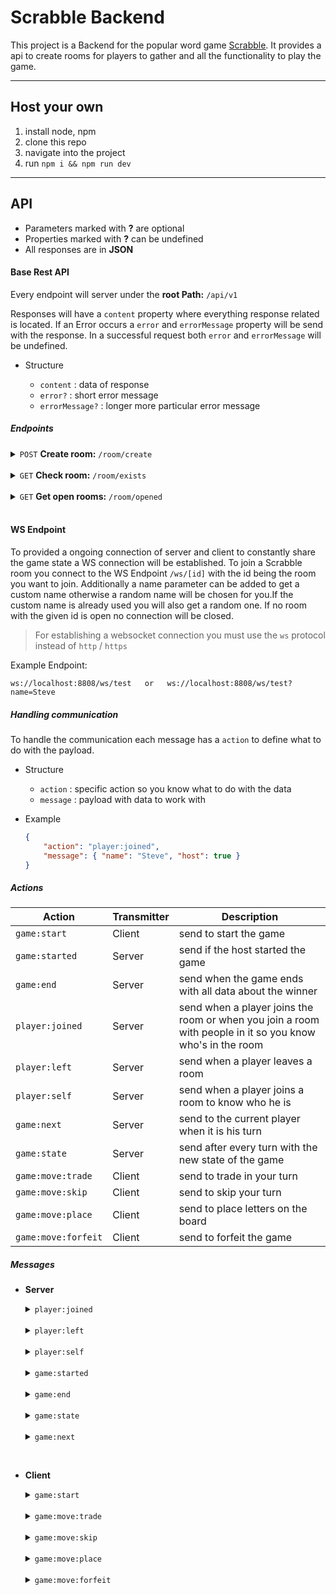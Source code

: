 # Scrabble Backend

This project is a Backend for the popular word game [Scrabble](https://de.wikipedia.org/wiki/Scrabble#Buchstabensteine). It provides a api to create rooms for players to gather and all the functionality to play the game.

---

## Host your own

1. install node, npm
2. clone this repo
3. navigate into the project
4. run `npm i && npm run dev`

---

## API

- Parameters marked with **?** are optional
- Properties marked with **?** can be undefined
- All responses are in **JSON**

#### Base Rest API

Every endpoint will server under the **root Path:** `/api/v1`

Responses will have a `content` property where everything response related is located. If an Error occurs a `error` and `errorMessage` property will be send with the response. In a successful request both `error` and `errorMessage` will be undefined.

- Structure

    - `content` : data of response 
    - `error?` : short error message
    - `errorMessage?` : longer more particular error message 

##### Endpoints

<details>
<summary><code>POST</code> <b>Create room:</b> <code>/room/create</code></summary>
    Endpoint for creating a room to play a scrabble game

-   **URL:** `/room/create`
-   **Method:** `POST`
-   **URL Params:**
    `id?=[string]`Custom id for your room with which other user can join easily. If no id is provided a random one will be used.
      `visibility?=['PUBLIC' | 'PRIVATE']` public if the room should be listed as opened room. I no visibility is provided 'PUBLIC' will be the default value.
-   **Body:** **-**

-   **Response:**
    -   If id already exists
        -   **Code:** `400`🔴
        -   **Problem:** A currently open room already has this id
        -   **Example:** sending over id=test, but a room with this id already exists.
            ```json
            {
        	    "error": "ClientError",
        	    "errorMessage": "id already in use",
        	    "content": { "roomID": "test" }
            }
            ```

    - Id is free
        -   **Code:** `200`🟢
        -   **Example:** sending over id=test
            ```json
            {
              "content": 
                  {
                    "message": "room created",
                    "roomID": "test",
                    "roomJoinUrl": "ws://localhost:8808/ws/test"
                  }
            }
            ```
</details>
<br>
<details>
<summary><code>GET</code> <b>Check room:</b> <code>/room/exists</code></summary>
    Endpoint for checking if a room with a specific id already exists

-   **URL:** `/room/exists`
-   **Method:** `GET`
-   **URL Params:**
    `id?=[string]`id to check for.
-   **Body:** **-**

-   **Response:**
    -   No id provided
        -   **Code:** `400`🔴
        -   **Problem:** No id was provided
        -   **Example:** sending over no id.
            ```json
            {
              "error": "ClientError",
              "errorMessage": "no id provided",
              "content": {}
            }
            ```
    -   Room with id does not exist
        -   **Code:** `400`🔴
        -   **Problem:** No room with the given id exists
        -   **Example:** sending over an id="notexisting" of a non existing room.
            ```json
            {
              "error": "RoomNotExisting",
              "errorMessage": "room with the given id does not exist",
              "content": {
                "idToCheck": "notexisting"
              }
            }
            ```
    -   Game running or ended
        -   **Code:** `400`🔴
        -   **Problem:** Game is already playing or game ended 
        -   **Example:** sending over an id to a room which is already in play state.
            ```json
            {
              "error": "GameRunning",
              "errorMessage": "game is already running or has ended",
              "content": {"gameState" : "playing"}
            }
            ```

    - Id provided
        -   **Code:** `200`🟢
        -   **Example:** sending over id=test
            ```json
            {
              "content": 
                  {
                    "idToCheck": "test",
                    "exists": false
                  }
            }
            ```
</details>
<br>
<details>
<summary><code>GET</code> <b>Get open rooms:</b> <code>/room/opened</code></summary>
    Endpoint for checking if a room with a specific id already exists

-   **URL:** `/room/opened`
-   **Method:** `GET`
-   **URL Params:** **-**
-   **Body:** **-**

-   **Response:**
      - Open rooms
        -   **Code:** `200`🟢
        -   **Example:**
            ```json
             {
              "content": [
                {
                  "roomID": "test",
                  "roomJoinUrl": "http://localhost:8808/ws/test",
                  "playerCount": 1,
                  "gameState": "waiting",
                  "host": "Steve"
                }
              ]
            }
            ```
</details>

<br>

#### WS Endpoint

To provided a ongoing connection of server and client to constantly share the game state a WS connection will be established. To join a Scrabble room you connect to the WS Endpoint `/ws/[id]` with the id being the room you want to join. Additionally a name parameter can be added to get a custom name otherwise a random name will be chosen for you.If the custom name is already used you will also get a random one. If no room with the given id is open no connection will be closed.

> For establishing a websocket connection you must use the `ws` protocol instead of `http` / `https`

Example Endpoint:

    ws://localhost:8808/ws/test   or   ws://localhost:8808/ws/test?name=Steve
      
##### Handling communication

To handle the communication each message has a `action` to define what to do with the payload.

* Structure
    - `action` : specific action so you know what to do with the data
    - `message` : payload with data to work with

* Example
    ```json
    {
        "action": "player:joined",
        "message": { "name": "Steve", "host": true }
    }
    ```

##### Actions

| Action            | Transmitter |Description                                                                                               |
|-------------------|-------------|-----------------------------------------------------------------------------------------------------------|
| `game:start`      | Client      | send to start the game                                                                                    |
| `game:started`    | Server      | send if the host started the game                                                                         |
| `game:end`        | Server      | send when the game ends with all data about the winner                                                    |
| `player:joined`   | Server      | send when a player joins the room or when you join a room with people in it so you know who's in the room |
| `player:left`     | Server      | send when a player leaves a room                                                                          |
| `player:self`     | Server      | send when a player joins a room to know who he is                                                                           |
| `game:next`       | Server      | send to the current player when it is his turn                                                            |
| `game:state`      | Server      | send after every turn with the new state of the game                                                      |
| `game:move:trade` | Client      | send to trade in your turn                                                                                |
| `game:move:skip`  | Client      | send to skip your turn                                                                                    |
| `game:move:place` | Client      | send to place letters on the board
| `game:move:forfeit` | Client      | send to forfeit the game

##### Messages

* **Server**

    <details>
    <summary><code>player:joined</code></summary>
        Send from the server after a client joins in a room or if you join in a room with players in it so you know who's in there. Contains information about the players name and if they are the host of the game.

    * **Action:** `player:joined`
    * **Message:** 
        + `name` : string
        + `host` : boolean
    * **Example:**
        ```json
        {
          "action": "player:joined",
          "message": {
            "name": "Steve",
            "host": true,
          }
        }
        ```
    </details>

    <br>

    <details>
    <summary><code>player:left</code></summary>
        Send from the server after a client leaves a room. Contains information about the players name.

    * **Action:** `player:left`
    * **Message:** 
        + `name` : string
        + `host` : boolean
    * **Example:**
        ```json
        {
          "action": "player:left",
          "message": {
            "name": "Steve",
            "host": true
          }
        }
        ```
    </details>

    <br>

    <details>
    <summary><code>player:self</code></summary>
        Send from the server after a client joins a room only to the joining client. Contains information about his name.

    * **Action:** `player:self`
    * **Message:** 
        + `name` : string
        + `host` : boolean
    * **Example:**
        ```json
        {
          "action": "player:self",
          "message": {
            "name": "Steve",
            "host": true
          }
        }
        ```
    </details>

    <br>

    <details>
    <summary><code>game:started</code></summary>
        Send from the server after the host started a game to notify the client with the given settings of the game.

    * **Action:** `game:started`
    * **Message:** **-**
    * **Example:**
        ```json
        {
          "action": "game:started",
          "message": 
          {
            "objectiveType": "TIME",
            "minutes": 123,
            "points": 0
          }
        }
        ```
    </details>

    <br>

    <details>
    <summary><code>game:end</code></summary>
        Send from the server after the game ends. Contains information about all players and the score and the winner.

    * **Action:** `game:end`
    * **Message:** 
        * `players` : { [playerName] : number }
        * `winner` : { name: string, points: number }

    * **Example:**
        ```json
        {
          "action": "game:end",
          "message": {
              "players": {
                "Steve": 10
              },
              "winner": {
                "name": "Steve",
                "points": 10
              }
          }
        }
        ```
    </details>

    <br>

    <details>
    <summary><code>game:state</code></summary>
        Send from the server after each turn. Contains information about the board, bag and current player and all players with the points.

    * **Action:** `game:state`
    * **Message:** 
        * `bag` : { tiles : { char: string, points : number }[] }
        * `board` : { x: number, y: number, placedTile: { char: string, points: number }, factor?: 2 | 3, type?: 'WORD' | 'LETTER', used?: boolean }[][]
        * `players` : { [name: string] : {points: number, timeLeft: number} } Each player name with his current points and his time left in milliseconds
        * `currentPlayer` : string

    * **Example:**
        ```json
        {
          "action": "game:state",
          "message": 
            {
              "bag": {
                "tiles": [
                  {
                    "char": "R",
                    "points": 1
                  },
                  {
                    "char": "U",
                    "points": 1
                  },
                   ...
                ]
              },
              "board": [
                [
                  {
                    "x": 0,
                    "y": 0,
                    "placedTile": null,
                    "factor": 3,
                    "type": "WORD",
                    "used": false
                  },
                  {
                    "x": 0,
                    "y": 1,
                    "placedTile": null
                  },
                  {
                    "x": 0,
                    "y": 2,
                    "placedTile": null
                  },
                ...
                ],
                ...
              ],
              "currentPlayer": "Steve",
              "players": 
                {
                 "sleepy lizard": {
                    "points": 0,
                    "timeLeft": 5999999
                  },
                  "tired crow": {
                      "points": 0,
                      "timeLeft": 5999999
                  }
                }
          }
        }
        ```
    </details>

    <br>

    <details>
    <summary><code>game:next</code></summary>
        Send from the server to the client who's turn it is and on start to everyone. Contains information about the players bench

    * **Action:** `game:next`
    * **Message:** 
        * `benchOwner` : string
        * `bench` : { owner: string, maxTiles: number, tilesOnHand: { char: string, points: number }[], points: number }

    * **Example:**
        ```json
        {
          "action": "game:next",
          "message": {
            "benchOwner": "Steve",
            "bench": {
              "owner": "Steve",
              "maxTiles": 7,
              "tilesOnHand": [
                {
                  "char": "E",
                  "points": 1
                },
                {
                  "char": "T",
                  "points": 1
                },
                {
                  "char": "S",
                  "points": 1
                },
              ],
              "points": 0
            }
          }
        }
        ```
    </details>

<br>

* **Client**

  <details>
    <summary><code>game:start</code></summary>
    Send from the host of the room to start the game. Additionally a game objective can be provided.

    * **Objectives**
      * `BASE`: game ends if bag is empty and one player empties his bench
      * `TIME`: game ends if time runs out or `BASE`
      * `POINT`: game ends if a player reaches the points or `BASE`
      * `SEPARATED_TIME`: each player's time runs separately on their turn and game ends if `BASE`. Player gets a point deduction if his time runs into the negative

    * **Action:** `game:start`
    * **Message:** 
        + `objectiveType?` : BASE | TIME | POINT | SEPARATED_TIME Objective of the game
        + `minutes?` : number Minutes to play if objective set to TIME | SEPARATED_TIME
        + `points?` : number Points to reach if objective set to POINT
    * **Example:**
        ```json
        {
          "action": "game:start",
          "message": 
            {
              "objectiveType" : "TIME", 
              "minutes": 10
            }
        }
        ```
    </details>

    <br>

  <details>
    <summary><code>game:move:trade</code></summary>
        Send from the client to make his move. Takes n number of tiles which should be traded for new ones in a bag

    * **Action:** `game:move:trade`
    * **Message:** 
        + `message` : string[] Tiles from your bench which should be traded
    * **Example:**
        ```json
        {
          "action": "game:move:trade",
          "message": ["A", "b", "c"]
        }
        ```
    </details>

    <br>

     <details>
    <summary><code>game:move:skip</code></summary>
        Send from the client to skip his turn if for example you don't know a word to place.

    * **Action:** `game:move:skip`
    * **Message:** **-**
    * **Example:**
        ```json
        {
          "action": "game:move:skip",
          "message": {}
        }
        ```
    </details>

    <br>

    <details>
    <summary><code>game:move:place</code></summary>
        Send from the client to place a word. Contains an array of positions and the responding letter which should be on that position.

    * **Action:** `game:move:place`
    * **Message:**
      * `message` : { x: number, y: number, char: string }[] Letters from your bench you want to place with the position where you want to place them
    * **Example:**
        ```json
        {
          "action": "game:move:place",
          "message":[
            {"x": 6, "y": 8, "char": "B"},
            {"x": 7, "y": 8, "char": "E"},
            {"x": 8, "y": 8, "char": "E"}
        ]
        }
        ```
    </details>

    <br>

    <details>
    <summary><code>game:move:forfeit</code></summary>
        Send from the client to forfeit a game.

    * **Action:** `game:move:forfeit`
    * **Message:** **-**
    * **Example:**
        ```json
        {
          "action": "game:move:forfeit",
          "message": {}
        }
        ```
    </details>